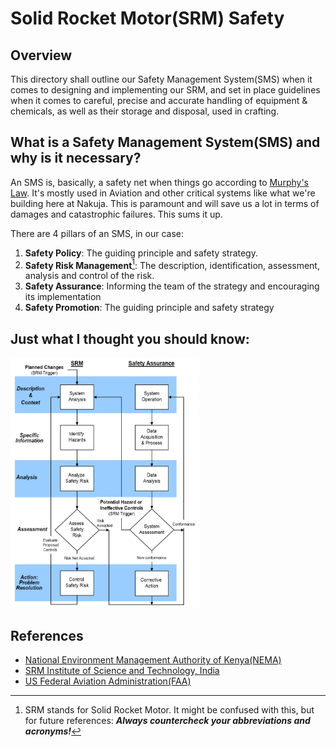 # Solid Rocket Motor(SRM) Safety

## Overview

This directory shall outline our Safety Management System(SMS) when it comes to designing and implementing our SRM, and set in place guidelines when it comes to careful, precise and accurate handling of equipment & chemicals, as well as their storage and disposal, used in crafting.

## What is a Safety Management System(SMS) and why is it necessary?

An SMS is, basically, a safety net when things go according to [Murphy's Law](https://en.wikipedia.org/wiki/Murphy%27s_law). It's mostly used in Aviation and other critical systems like what we're building here at Nakuja. This is paramount and will save us a lot in terms of damages and catastrophic failures.  This sums it up.

There are 4 pillars of an SMS, in our case:

1. **Safety Policy**: The guiding principle and safety strategy.
2. **Safety Risk Management**[^1]: The description, identification, assessment, analysis and control of the risk.
3. **Safety Assurance**: Informing the team of the strategy and encouraging its implementation
4. **Safety Promotion**: The guiding principle and safety strategy

[^1]: SRM stands for Solid Rocket Motor. It might be confused with this, but for future references: ***Always countercheck your abbreviations and acronyms!***

## Just what I thought you should know:

<img alt="Safety Flowchart" src="./Assets/Images/Safety_Flowchart.png" style="width:300px;height:400px" />

## References

- [National Environment Management Authority of Kenya(NEMA)](https://www.nema.go.ke/images/Docs/Regulations/FinalChemicalsRegulationJune%202013_1.pdf)
- [SRM Institute of Science and Technology, India](https://webstor.srmist.edu.in/web_assets/downloads/2023/chemical-and-hazardous-waste.pdf)
- [US Federal Aviation Administration(FAA)](https://www.faa.gov/about/initiatives/sms/explained/components)
